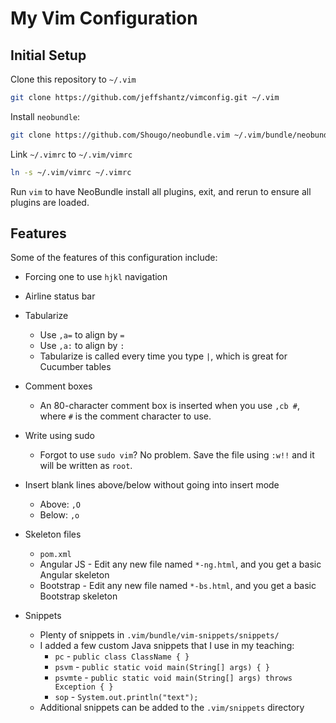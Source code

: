 My Vim Configuration
====================

Initial Setup
-------------

Clone this repository to `~/.vim`

```bash
git clone https://github.com/jeffshantz/vimconfig.git ~/.vim
```

Install `neobundle`:

```bash
git clone https://github.com/Shougo/neobundle.vim ~/.vim/bundle/neobundle.vim
```

Link `~/.vimrc` to `~/.vim/vimrc`

```bash
ln -s ~/.vim/vimrc ~/.vimrc
```

Run `vim` to have NeoBundle install all plugins, exit, and rerun to ensure all
plugins are loaded.

Features
--------

Some of the features of this configuration include:

* Forcing one to use `hjkl` navigation

* Airline status bar

* Tabularize
  * Use `,a=` to align by `=`
  * Use `,a:` to align by `:`
  * Tabularize is called every time you type `|`, which is great for Cucumber tables

* Comment boxes
  * An 80-character comment box is inserted when you use `,cb #`, where `#` is the comment
    character to use.

* Write using sudo
  * Forgot to use `sudo vim`?  No problem.  Save the file using `:w!!` and it will be 
    written as `root`.

* Insert blank lines above/below without going into insert mode
  * Above: `,O`
  * Below: `,o`

* Skeleton files
  * `pom.xml`
  * Angular JS - Edit any new file named `*-ng.html`, and you get a basic Angular skeleton
  * Bootstrap - Edit any new file named `*-bs.html`, and you get a basic Bootstrap skeleton

* Snippets
  * Plenty of snippets in `.vim/bundle/vim-snippets/snippets/`
  * I added a few custom Java snippets that I use in my teaching:
    * `pc` - `public class ClassName { }`
    * `psvm` - `public static void main(String[] args) { }`
    * `psvmte` - `public static void main(String[] args) throws Exception { }`
    * `sop` - `System.out.println("text");`
  * Additional snippets can be added to the `.vim/snippets` directory
